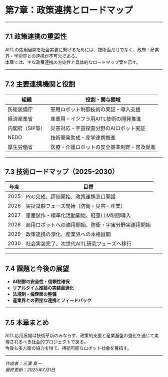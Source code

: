 # 第7章：政策連携とロードマップ

---

## 7.1 政策連携の重要性

AITLの応用展開を社会実装に繋げるためには、技術面だけでなく、政府・産業界・学術界との連携が不可欠である。  
本章では、主な政策連携の方向性と具体的なロードマップ案を示す。

---

## 7.2 主要連携機関と役割

| 組織           | 役割・関与領域                                     |
|----------------|----------------------------------------------------|
| 防衛装備庁     | 軍用ロボット制御技術の実証・導入支援               |
| 経済産業省     | 産業用・インフラ用AITL技術の開発推進               |
| 内閣府（SIP等）| 災害対応・宇宙探査分野のAIロボット実証             |
| NEDO           | 技術開発助成・産学連携推進                         |
| 厚生労働省     | 医療・介護ロボットの安全基準制定・普及促進         |

---

## 7.3 技術ロードマップ（2025-2030）

| 年度   | 目標                                             |
|--------|--------------------------------------------------|
| 2025   | PoC完成、評価開始、政策連携窓口開設              |
| 2026   | 実証試験フェーズ開始（防衛・災害・産業）          |
| 2027   | 量産試作・標準化活動開始、軽量LLM制御導入         |
| 2028   | 商用ロボットへの適用開始、防衛・宇宙分野実運用開始 |
| 2029   | 政策連携の深化、産業界への本格展開                 |
| 2030   | 社会実装完了、次世代AITL研究フェーズへ移行         |

---

## 7.4 課題と今後の展望

- **AI制御の安全性・信頼性確保**  
- **リアルタイム推論の実装最適化**  
- **法規制・倫理面の整備**  
- **産業界との密接な連携とフィードバック**

---

## 7.5 本章まとめ

AITL応用展開は技術革新のみならず、政策的支援と産業基盤の強化を通じて実現されるべき社会的プロジェクトである。  
今後も多方面の協力を得て、持続可能なロボット社会を目指す。

---

*作成者：三溝 真一*  
*最終更新：2025年7月1日*
